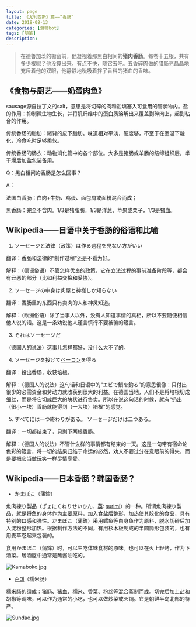 ```yaml
---
layout: page
title: 《尤利西斯》篇——“香肠”
date: 2018-08-13
categories: [食物bot]
tags: [随笔]
description: 
---
```


>在德鲁加茨的橱窗前，他凝视着那黑白相间的**猪肉香肠**。每卷十五根，共有多少根呢？他没算出来，有点不快，随它去吧。五香碎肉做的腊肠亮晶晶地充斥着他的双眼，他静静地吮吸着拌了香料的猪血的香味。

## 《食物与厨艺——奶蛋肉鱼》

sausage源自拉丁文的salt，意思是将切碎的肉和盐填塞入可食用的管状物内。盐的作用：抑制微生物生长，并将肌纤维中的蛋白质溶解出来覆盖到碎肉上，起到粘合的作用。

传统香肠的脂肪：猪背的皮下脂肪。味道相对平淡，硬度够，不至于在室温下融化，冷食吃时足够柔软。

传统香肠的肠衣：动物消化管中的各个部位。大多是猪肠或羊肠的结缔组织层，半干燥后加盐包装备用。

Q：黑白相间的香肠是怎么回事？

A：

法国白香肠：白肉+牛奶、鸡蛋、面包屑或面粉混合而成；

黑香肠：完全不含肉。1/3是猪脂肪，1/3是洋葱、苹果或栗子，1/3是猪血。

## Wikipedia——日语中关于香肠的俗语和比喻

1. ソーセージと法律（政策）は作る過程を見ない方がいい

翻译：香肠和法律的“制作过程”还是不看为好。

解释：（德语俗语）不管怎样优良的政策，它在立法过程的事前准备阶段等，都会有丑恶的部分（比如利益交换和妥协）。

2. ソーセージの中身は肉屋と神様しか知らない

翻译：香肠里的东西只有卖肉的人和神灵知道。

解释：（欧洲俗语）除了当事人以外，没有人知道事情的真相，所以不要随便相信他人说的话。这是一条劝说他人谨言慎行不要被骗的箴言。

3. それはソーセージだ

（德国人的说法）这事儿怎样都好，没什么大不了的。

4. ソーセージを投げて[ベーコン](https://ja.wikipedia.org/wiki/%E3%83%99%E3%83%BC%E3%82%B3%E3%83%B3 "ベーコン")を得る

翻译：投出香肠，收获培根。

解释：（德国人的说法）这句话和日语中的“エビで鯛を釣る”的意思很像：只付出很少的必需资金和劳动力就收获到很大的利益。在德国当地，人们不是将培根切成细丝，而是将它切成巨大的块状进行售卖。所以在说这句话的时候，就有“扔出（很小一块）香肠就能得到（一大块）培根”的感觉。


5. すべてには一つ終わりがある。 ソーセージだけは二つある。

翻译：一切都结束了，只剩下两根香肠。

解释：（德国人的说法）不管什么样的事情都有结束的一天。这是一句带有宿命论色彩的箴言，将一切的结果归结于命运的必然，劝人不要过分在意眼前的得失，而是要把它当做玩笑一样尽情享受。

## Wikipedia——日本香肠？韩国香肠？

-  [かまぼこ](https://ja.wikipedia.org/wiki/%E8%92%B2%E9%89%BE)（蒲鉾）

魚肉練り製品（ぎょにくねりせいひん、[英](https://ja.wikipedia.org/wiki/%E8%8B%B1%E8%AA%9E "英語"): [surimi](https://en.wikipedia.org/wiki/surimi "w:surimi")）的一种。所谓魚肉練り製品，就是将鱼的身体作为主要原料，加入食盐后整形，加热使其胶化的食品，具有特别的口感和弹性。かまぼこ（蒲鉾）采用鳕鱼等白身鱼作为原料，脱水切碎后加入淀粉整形加热。根据制作方法的不同，有用杉木板制成的半圆筒形包装的，也有用麦草卷起来包装的。

食用かまぼこ（蒲鉾）时，可以生吃体味食材的原味。也可以在火上轻烤，作为下酒菜。居酒屋中通常是蘸酱油吃的。

![Kamaboko.jpg](https://upload-images.jianshu.io/upload_images/1229928-96317793c262a828.jpg?imageMogr2/auto-orient/strip%7CimageView2/2/w/1240)


- [순대](https://ja.wikipedia.org/wiki/%E3%82%B9%E3%83%B3%E3%83%87)（糯米肠）

糯米肠的组成：猪肠、猪血、糯米、香菜、粉丝等混合蒸制而成。切完后加上盐和胡椒等调味，可以作为通常的小吃，也可以做炒菜或火锅。它是朝鲜半岛北部的特产。


![Sundae.jpg](https://upload-images.jianshu.io/upload_images/1229928-2b831525ecc72de7.jpg?imageMogr2/auto-orient/strip%7CimageView2/2/w/1240)
